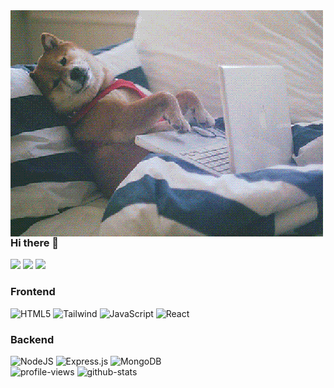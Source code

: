 <img alt="Dog" src="https://github.com/xNoJustice/xNoJustice/blob/12ec272a3f57cc1bd3211b1f22781c7ee6073763/assets/dog.gif" align="left" />

### Hi there 👋

<div>
  <a href="https://discord.com/users/244473723363524608" target="_blank" rel="noopener noreferrer"><img src="https://img.shields.io/badge/Discord%20-7289DA.svg?&style=for-the-badge&logo=discord&logoColor=white" /></a>
  <a href="mailto:harunxnojustice@gmail.com"><img src="https://img.shields.io/badge/Gmail-D14836?style=for-the-badge&logo=gmail&logoColor=white" /></a>
  <a href="https://xnojustice-github-io.vercel.app" target="_blank" rel="noopener noreferrer"><img src="https://img.shields.io/badge/my_portfolio-000?style=for-the-badge&logo=ko-fi&logoColor=white" /></a>
</div>

### Frontend

<div>
  <img alt="HTML5" src="https://img.shields.io/badge/html5-%23E34F26.svg?style=for-the-badge&logo=html5&logoColor=white" />
  <img alt="Tailwind" src="https://img.shields.io/badge/Tailwind_CSS-38B2AC?style=for-the-badge&logo=tailwind-css&logoColor=white" />
  <img alt="JavaScript" src="https://img.shields.io/badge/javascript-%23323330.svg?style=for-the-badge&logo=javascript&logoColor=%23F7DF1E" />
  <img alt="React" src="https://img.shields.io/badge/react-%2320232a.svg?style=for-the-badge&logo=react&logoColor=%2361DAFB" />
</div>

### Backend

<div>
  <img alt="NodeJS" src="https://img.shields.io/badge/node.js-%2343853D.svg?style=for-the-badge&logo=node-dot-js&logoColor=white" />
  <img alt="Express.js" src="https://img.shields.io/badge/express.js-%23404d59.svg?style=for-the-badge&logo=express&logoColor=%2361DAFB" />
  <img alt="MongoDB" src ="https://img.shields.io/badge/MongoDB-%234ea94b.svg?style=for-the-badge&logo=mongodb&logoColor=white" />
</div>

<div>
  <img alt="profile-views" src="https://gpvc.arturio.dev/xNoJustice" />
  <img alt="github-stats" src="https://github-readme-stats.vercel.app/api?username=xNoJustice&show_icons=true&theme=radical" />
</div>
